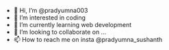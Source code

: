 - 👋 Hi, I’m @pradyumna003
- 👀 I’m interested in coding
- 🌱 I’m currently learning web development
- 💞️ I’m looking to collaborate on ...
- 📫 How to reach me on insta @pradyumna_sushanth

<!---
pradyumna003/pradyumna003 is a ✨ special ✨ repository because its `README.md` (this file) appears on your GitHub profile.
You can click the Preview link to take a look at your changes.
--->
